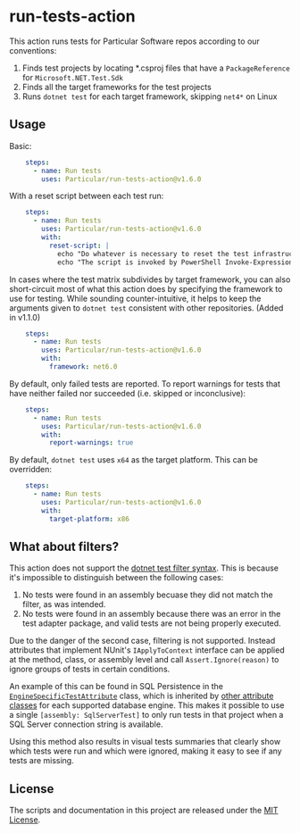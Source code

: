 # run-tests-action

This action runs tests for Particular Software repos according to our conventions:

1. Finds test projects by locating *.csproj files that have a `PackageReference` for `Microsoft.NET.Test.Sdk`
2. Finds all the target frameworks for the test projects
3. Runs `dotnet test` for each target framework, skipping `net4*` on Linux

## Usage

Basic:

```yaml
    steps:
      - name: Run tests
        uses: Particular/run-tests-action@v1.6.0
```

With a reset script between each test run:

```yaml
    steps:
      - name: Run tests
        uses: Particular/run-tests-action@v1.6.0
        with:
          reset-script: |
            echo "Do whatever is necessary to reset the test infrastructure between runs of each framework"
            echo "The script is invoked by PowerShell Invoke-Expression."
```

In cases where the test matrix subdivides by target framework, you can also short-circuit most of what this action does by specifying the framework to use for testing. While sounding counter-intuitive, it helps to keep the arguments given to `dotnet test` consistent with other repositories. (Added in v1.1.0)

```yaml
    steps:
      - name: Run tests
        uses: Particular/run-tests-action@v1.6.0
        with:
          framework: net6.0
```

By default, only failed tests are reported. To report warnings for tests that have neither failed nor succeeded (i.e. skipped or inconclusive):

```yaml
    steps:
      - name: Run tests
        uses: Particular/run-tests-action@v1.6.0
        with:
          report-warnings: true
```

By default, `dotnet test` uses `x64` as the target platform. This can be overridden:

```yaml
    steps:
      - name: Run tests
        uses: Particular/run-tests-action@v1.6.0
        with:
          target-platform: x86
```

## What about filters?

This action does not support the [dotnet test filter syntax](https://learn.microsoft.com/en-us/dotnet/core/testing/selective-unit-tests). This is because it's impossible to distinguish between the following cases:

1. No tests were found in an assembly becuase they did not match the filter, as was intended.
2. No tests were found in an assembly because there was an error in the test adapter package, and valid tests are not being properly executed.

Due to the danger of the second case, filtering is not supported. Instead attributes that implement NUnit's `IApplyToContext` interface can be applied at the method, class, or assembly level and call `Assert.Ignore(reason)` to ignore groups of tests in certain conditions.

An example of this can be found in SQL Persistence in the [`EngineSpecificTestAttribute`](https://github.com/Particular/NServiceBus.Persistence.Sql/blob/master/src/TestHelper/EngineSpecificTestAttributes/EngineSpecificTestAttribute.cs) class, which is inherited by [other attribute classes](https://github.com/Particular/NServiceBus.Persistence.Sql/tree/master/src/TestHelper/EngineSpecificTestAttributes) for each supported database engine. This makes it possible to use a single `[assembly: SqlServerTest]` to only run tests in that project when a SQL Server connection string is available.

Using this method also results in visual tests summaries that clearly show which tests were run and which were ignored, making it easy to see if any tests are missing.

## License

The scripts and documentation in this project are released under the [MIT License](LICENSE.md).
